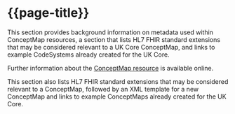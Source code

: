 # {{page-title}}

This section provides background information on metadata used within ConceptMap resources, a section that lists HL7 FHIR standard extensions that may be considered relevant to a UK Core ConceptMap, and links to example CodeSystems already created for the UK Core.

Further information about the <a href="https://hl7.org/fhir/R4/conceptmap.html" Target="_blank">ConceptMap resource</a> is available online.

This section also lists HL7 FHIR standard extensions that may be considered relevant to a ConceptMap, followed by an XML template for a new ConceptMap and links to example ConceptMaps already created for the UK Core.

<br><br>
